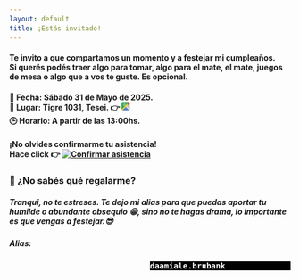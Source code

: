 ```yaml
---
layout: default
title: ¡Estás invitado!
---
```

#### Te invito a que compartamos un momento y a festejar mi cumpleaños.<br>Si querés podés traer algo para tomar, algo para el mate, el mate, juegos de mesa o algo que a vos te guste. Es opcional.

#### 📅 **Fecha**: Sábado 31 de Mayo de 2025.<br>📍 **Lugar**: Tigre 1031, Tesei. 👉 <a href="https://maps.app.goo.gl/Vv6bAT5G3VhtuPPL8"><img src="/assets/img/google_maps_icon.png" width="15vw" alt="Google Maps"></a><br>🕒 **Horario**: A partir de las 13:00hs.  

<h4> ¡No olvides confirmarme tu asistencia!<br>Hace click 👉 
    <a href="https://wa.me/5491162595238?text=%C2%A1Hola%20Daami!%20Vi%20tu%20invitaci%C3%B3n%20y%20quer%C3%ADa%20confirmar%20que%20voy%20a%20estar%20yendo%20cerca%20de%20las%20" target="_blank">
      <img src="https://static.whatsapp.net/rsrc.php/yZ/r/JvsnINJ2CZv.svg" width="80vw" alt="Confirmar asistencia" />
    </a>
  
</h4>

### 🎁 ¿No sabés qué regalarme?
##### Tranqui, no te estreses. Te dejo mi alias para que puedas aportar tu humilde o abundante obsequio 😁, sino no te hagas drama, lo importante es que vengas a festejar.😎

##### Alias: 
<pre style="width:50%;color: #fff;font-weight: bold;font-style: normal;background-color: #000;margin-left:inherit;">daamiale.brubank</pre>

